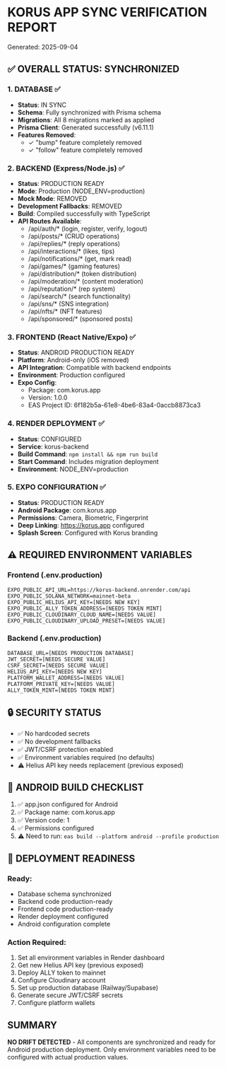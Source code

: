 # KORUS APP SYNC VERIFICATION REPORT
Generated: 2025-09-04

## ✅ OVERALL STATUS: SYNCHRONIZED

### 1. DATABASE ✅
- **Status**: IN SYNC
- **Schema**: Fully synchronized with Prisma schema
- **Migrations**: All 8 migrations marked as applied
- **Prisma Client**: Generated successfully (v6.11.1)
- **Features Removed**: 
  - ✓ "bump" feature completely removed
  - ✓ "follow" feature completely removed

### 2. BACKEND (Express/Node.js) ✅
- **Status**: PRODUCTION READY
- **Mode**: Production (NODE_ENV=production)
- **Mock Mode**: REMOVED
- **Development Fallbacks**: REMOVED
- **Build**: Compiled successfully with TypeScript
- **API Routes Available**:
  - /api/auth/* (login, register, verify, logout)
  - /api/posts/* (CRUD operations)
  - /api/replies/* (reply operations)
  - /api/interactions/* (likes, tips)
  - /api/notifications/* (get, mark read)
  - /api/games/* (gaming features)
  - /api/distribution/* (token distribution)
  - /api/moderation/* (content moderation)
  - /api/reputation/* (rep system)
  - /api/search/* (search functionality)
  - /api/sns/* (SNS integration)
  - /api/nfts/* (NFT features)
  - /api/sponsored/* (sponsored posts)

### 3. FRONTEND (React Native/Expo) ✅
- **Status**: ANDROID PRODUCTION READY
- **Platform**: Android-only (iOS removed)
- **API Integration**: Compatible with backend endpoints
- **Environment**: Production configured
- **Expo Config**:
  - Package: com.korus.app
  - Version: 1.0.0
  - EAS Project ID: 6f182b5a-61e8-4be6-83a4-0accb8873ca3

### 4. RENDER DEPLOYMENT ✅
- **Status**: CONFIGURED
- **Service**: korus-backend
- **Build Command**: `npm install && npm run build`
- **Start Command**: Includes migration deployment
- **Environment**: NODE_ENV=production

### 5. EXPO CONFIGURATION ✅
- **Status**: PRODUCTION READY
- **Android Package**: com.korus.app
- **Permissions**: Camera, Biometric, Fingerprint
- **Deep Linking**: https://korus.app configured
- **Splash Screen**: Configured with Korus branding

## ⚠️ REQUIRED ENVIRONMENT VARIABLES

### Frontend (.env.production)
```
EXPO_PUBLIC_API_URL=https://korus-backend.onrender.com/api
EXPO_PUBLIC_SOLANA_NETWORK=mainnet-beta
EXPO_PUBLIC_HELIUS_API_KEY=[NEEDS NEW KEY]
EXPO_PUBLIC_ALLY_TOKEN_ADDRESS=[NEEDS TOKEN MINT]
EXPO_PUBLIC_CLOUDINARY_CLOUD_NAME=[NEEDS VALUE]
EXPO_PUBLIC_CLOUDINARY_UPLOAD_PRESET=[NEEDS VALUE]
```

### Backend (.env.production)
```
DATABASE_URL=[NEEDS PRODUCTION DATABASE]
JWT_SECRET=[NEEDS SECURE VALUE]
CSRF_SECRET=[NEEDS SECURE VALUE]
HELIUS_API_KEY=[NEEDS NEW KEY]
PLATFORM_WALLET_ADDRESS=[NEEDS VALUE]
PLATFORM_PRIVATE_KEY=[NEEDS VALUE]
ALLY_TOKEN_MINT=[NEEDS TOKEN MINT]
```

## 🔒 SECURITY STATUS
- ✅ No hardcoded secrets
- ✅ No development fallbacks
- ✅ JWT/CSRF protection enabled
- ✅ Environment variables required (no defaults)
- ⚠️ Helius API key needs replacement (previous exposed)

## 📱 ANDROID BUILD CHECKLIST
1. ✅ app.json configured for Android
2. ✅ Package name: com.korus.app
3. ✅ Version code: 1
4. ✅ Permissions configured
5. ⚠️ Need to run: `eas build --platform android --profile production`

## 🚀 DEPLOYMENT READINESS
### Ready:
- Database schema synchronized
- Backend code production-ready
- Frontend code production-ready
- Render deployment configured
- Android configuration complete

### Action Required:
1. Set all environment variables in Render dashboard
2. Get new Helius API key (previous exposed)
3. Deploy ALLY token to mainnet
4. Configure Cloudinary account
5. Set up production database (Railway/Supabase)
6. Generate secure JWT/CSRF secrets
7. Configure platform wallets

## SUMMARY
**NO DRIFT DETECTED** - All components are synchronized and ready for Android production deployment. Only environment variables need to be configured with actual production values.